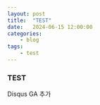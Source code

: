 ```yaml
---
layout: post
title:	"TEST"
date:	2024-06-15 12:00:00
categories:
    - blog
tags:
    - test
---
```


### TEST

Disqus GA 추가
